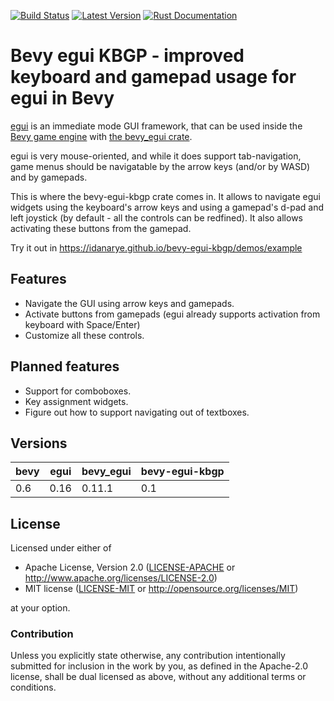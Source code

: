 [![Build Status](https://github.com/idanarye/bevy-egui-kbgp/workflows/CI/badge.svg)](https://github.com/idanarye/bevy-egui-kbgp/actions)
[![Latest Version](https://img.shields.io/crates/v/bevy-egui-kbgp.svg)](https://crates.io/crates/bevy-egui-kbgp)
[![Rust Documentation](https://img.shields.io/badge/api-rustdoc-blue.svg)](https://idanarye.github.io/bevy-egui-kbgp/)

# Bevy egui KBGP - improved keyboard and gamepad usage for egui in Bevy

[egui](https://github.com/emilk/egui) is an immediate mode GUI framework, that can be used inside the [Bevy game engine](https://bevyengine.org/) with [the bevy_egui crate](https://github.com/mvlabat/bevy_egui).

egui is very mouse-oriented, and while it does support tab-navigation, game menus should be
navigatable by the arrow keys (and/or by WASD) and by gamepads.

This is where the bevy-egui-kbgp crate comes in. It allows to navigate egui widgets using the
keyboard's arrow keys and using a gamepad's d-pad and left joystick (by default - all the controls
can be redfined). It also allows activating these buttons from the gamepad.

Try it out in https://idanarye.github.io/bevy-egui-kbgp/demos/example

## Features

* Navigate the GUI using arrow keys and gamepads.
* Activate buttons from gamepads (egui already supports activation from keyboard with Space/Enter)
* Customize all these controls.

## Planned features

* Support for comboboxes.
* Key assignment widgets.
* Figure out how to support navigating out of textboxes.

## Versions

| bevy | egui | bevy_egui | bevy-egui-kbgp |
|------|------|------------|----------------|
| 0.6  | 0.16 | 0.11.1     | 0.1            |

## License

Licensed under either of

 * Apache License, Version 2.0 ([LICENSE-APACHE](LICENSE-APACHE) or http://www.apache.org/licenses/LICENSE-2.0)
 * MIT license ([LICENSE-MIT](LICENSE-MIT) or http://opensource.org/licenses/MIT)

at your option.

### Contribution

Unless you explicitly state otherwise, any contribution intentionally submitted
for inclusion in the work by you, as defined in the Apache-2.0 license, shall be dual licensed as above, without any
additional terms or conditions.
